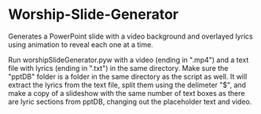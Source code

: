 # Worship-Slide-Generator
Generates a PowerPoint slide with a video background and overlayed lyrics using animation to reveal each one at a time.

Run worshipSlideGenerator.pyw with a video (ending in ".mp4") and a text file with lyrics (ending in ".txt") in the same directory. Make sure the "pptDB" folder is a folder in the same directory as the script as well. It will extract the lyrics from the text file, split them using the delimeter "$", and make a copy of a slideshow with the same number of text boxes as there are lyric sections from pptDB, changing out the placeholder text and video.
